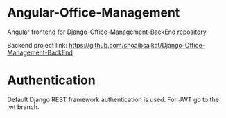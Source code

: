 # Angular-Office-Management
Angular frontend for Django-Office-Management-BackEnd repository

Backend project link: https://github.com/shoaibsaikat/Django-Office-Management-BackEnd

# Authentication
Default Django REST framework authentication is used. For JWT go to the jwt branch.

